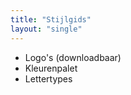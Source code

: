 ```yaml
---
title: "Stijlgids"
layout: "single"
---
```

<div class="block--centered">
<ul>
	<li>Logo's (downloadbaar)</li>
	<li>Kleurenpalet</li>
	<li>Lettertypes</li>
</ul>
</div>